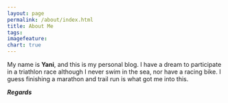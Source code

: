 ```yaml
---
layout: page
permalink: /about/index.html
title: About Me
tags: 
imagefeature: 
chart: true
---
```


<figure>
</figure>

My name is **Yani**, and this is my personal blog. I have a dream to participate in a triathlon race although I never swim in the sea, nor have a racing bike. I guess finishing a marathon and trail run is what got me into this.



***Regards***
